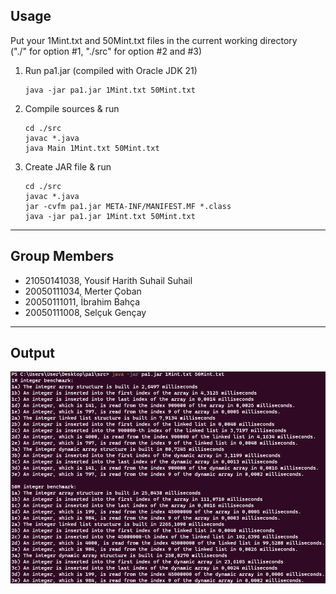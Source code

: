 ## Usage

Put your 1Mint.txt and 50Mint.txt files in the current working directory
<br/>("./" for option #1, "./src" for option #2 and #3)

1) Run pa1.jar (compiled with Oracle JDK 21)
   ```
   java -jar pa1.jar 1Mint.txt 50Mint.txt
   ```
2) Compile sources & run
   ```
   cd ./src
   javac *.java
   java Main 1Mint.txt 50Mint.txt
   ```
3) Create JAR file & run
   ```
   cd ./src
   javac *.java
   jar -cvfm pa1.jar META-INF/MANIFEST.MF *.class
   java -jar pa1.jar 1Mint.txt 50Mint.txt
   ```

---

## Group Members

* 21050141038, Yousif Harith Suhail Suhail
* 20050111034, Merter Çoban
* 20050111011, İbrahim Bahça
* 20050111008, Selçuk Gençay

---

## Output

<img src="output.png" alt="screenshot of console showing the result of program."/>